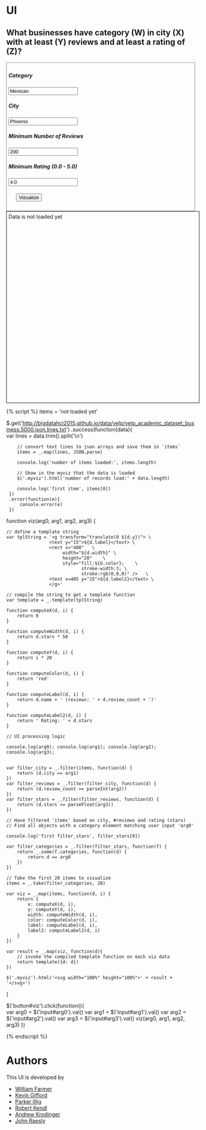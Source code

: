 # UI

## What businesses have category (W) in city (X) with at least (Y) reviews and at least a rating of (Z)?

<div style="border:1px grey solid; padding:5px;">
    <div><h5>Category</h5>
        <input id="arg0" type="text" value="Mexican"/>
    </div>
    <div><h5>City</h5>
        <input id="arg1" type="text" value="Phoenix"/>
    </div>
    <div><h5>Minimum Number of Reviews</h5>
        <input id="arg2" type="text" value="200"/>
    </div>
    <div><h5>Minimum Rating (0.0 - 5.0)</h5>
        <input id="arg3" type="text" value="4.0"/>
    </div>    
    <div style="margin:20px;">
        <button id="viz">Vizualize</button>
    </div>
</div>

<div class="myviz" style="width:100%; height:500px; border: 1px black solid; padding: 5px;">
Data is not loaded yet
</div>

{% script %}
items = 'not loaded yet'

$.get('http://bigdatahci2015.github.io/data/yelp/yelp_academic_dataset_business.5000.json.lines.txt')
    .success(function(data){        
        var lines = data.trim().split('\n')

        // convert text lines to json arrays and save them in `items`
        items = _.map(lines, JSON.parse)

        console.log('number of items loaded:', items.length)

        // Show in the myviz that the data is loaded
        $('.myviz').html('number of records load:' + data.length)

        console.log('first item', items[0])
     })
     .error(function(e){
         console.error(e)
     })

function viz(arg0, arg1, arg2, arg3) {    

    // define a template string
    var tplString = '<g transform="translate(0 ${d.y})"> \
                    <text y="15">${d.label}</text> \
                    <rect x="400"   \
                         width="${d.width}" \
                         height="20"    \
                         style="fill:${d.color};    \
                                stroke-width:3; \
                                stroke:rgb(0,0,0)" />   \
                    <text x=405 y="15">${d.label2}</text> \
                    </g>'

    // compile the string to get a template function
    var template = _.template(tplString)

    function computeX(d, i) {
        return 0
    }

    function computeWidth(d, i) {        
        return d.stars * 50
    }

    function computeY(d, i) {
        return i * 20
    }

    function computeColor(d, i) {
        return 'red'
    }

    function computeLabel(d, i) {
        return d.name + ' (reviews: ' + d.review_count + ')'
    }

    function computeLabel2(d, i) {
        return ' Rating: ' + d.stars
    }

    // UI processing logic

    console.log(arg0); console.log(arg1); console.log(arg2); console.log(arg3);


    var filter_city = _.filter(items, function(d) {
        return (d.city == arg1)
    })
    var filter_reviews = _.filter(filter_city, function(d) {
        return (d.review_count >= parseInt(arg2))
    })
    var filter_stars = _.filter(filter_reviews, function(d) {
        return (d.stars >= parseFloat(arg3))
    })

    // Have filtered 'items' based on city, #reviews and rating (stars)
    // Find all objects with a category element matching user input 'arg0'

    console.log('first filter_stars', filter_stars[0])

    var filter_categories = _.filter(filter_stars, function(f) {
        return _.some(f.categories, function(d) {
            return d == arg0
        })
    })

    // Take the first 20 items to visualize    
    items = _.take(filter_categories, 20)

    var viz = _.map(items, function(d, i) {                
        return {
            x: computeX(d, i),
            y: computeY(d, i),
            width: computeWidth(d, i),
            color: computeColor(d, i),
            label: computeLabel(d, i),
            label2: computeLabel2(d, i)
        }
    })

    var result = _.map(viz, function(d){
        // invoke the compiled template function on each viz data
        return template({d: d})
    })

    $('.myviz').html('<svg width="100%" height="100%">' + result + '</svg>')
}

$('button#viz').click(function(){    
    var arg0 = $('input#arg0').val()
    var arg1 = $('input#arg1').val()
    var arg2 = $('input#arg2').val()
    var arg3 = $('input#arg3').val()
    viz(arg0, arg1, arg2, arg3)
})  

{% endscript %}

# Authors

This UI is developed by
* [William Farmer](http://github.com/willzfarmer)
* [Kevin Gifford](http://github.com/kevinkgifford)
* [Parker Illig](http://github.com/pail4944)
* [Robert Kendl](http://github.com/DomoYeti)
* [Andrew Krodinger](http://github.com/drewdinger)
* [John Raesly](http://github.com/jraesly)


